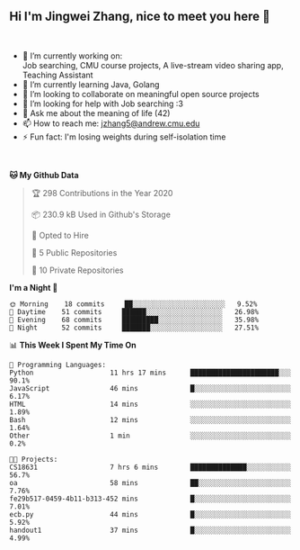 Hi I'm Jingwei Zhang, nice to meet you here 👋
---
<br>


- 🔭 I’m currently working on: <br>
    Job searching, CMU course projects, A live-stream video sharing app, Teaching Assistant
- 🌱 I’m currently learning Java, Golang
- 👯 I’m looking to collaborate on meaningful open source projects
- 🤔 I’m looking for help with Job searching :3
- 💬 Ask me about the meaning of life (42)
- 📫 How to reach me: jzhang5@andrew.cmu.edu
- ⚡ Fun fact: I'm losing weights during self-isolation time
<br>

<!--START_SECTION:waka-->
**🐱 My Github Data** 

> 🏆 298 Contributions in the Year 2020
 > 
> 📦 230.9 kB Used in Github's Storage 
 > 
> 💼 Opted to Hire
 > 
> 📜 5 Public Repositories
 > 
> 🔑 10 Private Repositories 

**I'm a Night 🦉** 

```text
🌞 Morning    18 commits     ██░░░░░░░░░░░░░░░░░░░░░░░   9.52% 
🌆 Daytime    51 commits     ██████░░░░░░░░░░░░░░░░░░░   26.98% 
🌃 Evening    68 commits     █████████░░░░░░░░░░░░░░░░   35.98% 
🌙 Night      52 commits     ███████░░░░░░░░░░░░░░░░░░   27.51%

```


📊 **This Week I Spent My Time On** 

```text
💬 Programming Languages: 
Python                   11 hrs 17 mins      ██████████████████████░░░   90.1% 
JavaScript               46 mins             █░░░░░░░░░░░░░░░░░░░░░░░░   6.17% 
HTML                     14 mins             ░░░░░░░░░░░░░░░░░░░░░░░░░   1.89% 
Bash                     12 mins             ░░░░░░░░░░░░░░░░░░░░░░░░░   1.64% 
Other                    1 min               ░░░░░░░░░░░░░░░░░░░░░░░░░   0.2%

🐱‍💻 Projects: 
CS18631                  7 hrs 6 mins        ██████████████░░░░░░░░░░░   56.7% 
oa                       58 mins             ██░░░░░░░░░░░░░░░░░░░░░░░   7.76% 
fe29b517-0459-4b11-b313-452 mins             █░░░░░░░░░░░░░░░░░░░░░░░░   7.01% 
ecb.py                   44 mins             █░░░░░░░░░░░░░░░░░░░░░░░░   5.92% 
handout1                 37 mins             █░░░░░░░░░░░░░░░░░░░░░░░░   4.99%

```


<!--END_SECTION:waka-->

